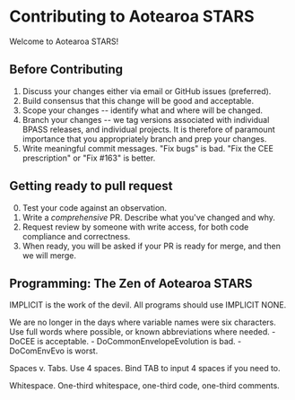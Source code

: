 Contributing to Aotearoa STARS
==============================

Welcome to Aotearoa STARS!

Before Contributing
-------------------

1. Discuss your changes either via email or GitHub issues (preferred).
2. Build consensus that this change will be good and acceptable.
3. Scope your changes -- identify what and where will be changed.
4. Branch your changes -- we tag versions associated with individual BPASS releases, and individual projects. It is therefore of paramount importance that you appropriately branch and prep your changes.
5. Write meaningful commit messages. "Fix bugs" is bad. "Fix the CEE prescription" or "Fix #163" is better.

Getting ready to pull request
-----------------------------

0. Test your code against an observation.
1. Write a *comprehensive* PR. Describe what you've changed and why.
2. Request review by someone with write access, for both code compliance and correctness.
3. When ready, you will be asked if your PR is ready for merge, and then we will merge.

Programming: The Zen of Aotearoa STARS
--------------------------------------

IMPLICIT is the work of the devil. All programs should use IMPLICIT NONE.

We are no longer in the days where variable names were six characters.
Use full words where possible, or known abbreviations where needed.
    - DoCEE is acceptable.
    - DoCommonEnvelopeEvolution is bad.
    - DoComEnvEvo is worst.

Spaces v. Tabs. Use 4 spaces. Bind TAB to input 4 spaces if you need to.

Whitespace. One-third whitespace, one-third code, one-third comments.